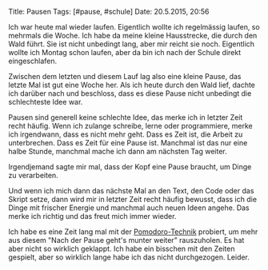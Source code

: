 Title: Pausen
Tags: [#pause, #schule]
Date: 20.5.2015, 20:56

Ich war heute mal wieder laufen. Eigentlich wollte ich regelmässig laufen, so mehrmals die Woche. Ich habe da meine kleine Hausstrecke, die durch den Wald führt. Sie ist nicht unbedingt lang, aber mir reicht sie noch. Eigentlich wollte ich Montag schon laufen, aber da bin ich nach der Schule direkt eingeschlafen.

Zwischen dem letzten und diesem Lauf lag also eine kleine Pause, das letzte Mal ist gut eine Woche her. Als ich heute durch den Wald lief, dachte ich darüber nach und beschloss, dass es diese Pause nicht unbedingt die schlechteste Idee war.

Pausen sind generell keine schlechte Idee, das merke ich in letzter Zeit recht häufig. Wenn ich zulange schreibe, lerne oder programmiere, merke ich irgendwann, dass es nicht mehr geht. Dass es Zeit ist, die Arbeit zu unterbrechen. Dass es Zeit für eine Pause ist. Manchmal ist das nur eine halbe Stunde, manchmal mache ich dann am nächsten Tag weiter.

Irgendjemand sagte mir mal, dass der Kopf eine Pause braucht, um Dinge zu verarbeiten.

Und wenn ich mich dann das nächste Mal an den Text, den Code oder das Skript setze, dann wird mir in letzter Zeit recht häufig bewusst, dass ich die Dinge mit frischer Energie und manchmal auch neuen Ideen angehe. Das merke ich richtig und das freut mich immer wieder.

Ich habe es eine Zeit lang mal mit der [Pomodoro-Technik](http://de.wikipedia.org/wiki/Pomodoro-Technik) probiert, um mehr aus diesem "Nach der Pause geht's munter weiter" rauszuholen. Es hat aber nicht so wirklich geklappt. Ich habe ein bisschen mit den Zeiten gespielt, aber so wirklich lange habe ich das nicht durchgezogen. Leider.
